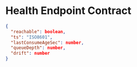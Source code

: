 # Health Endpoint Contract

```json
{
  "reachable": boolean,
  "ts": "ISO8601",
  "lastConsumeAgeSec": number,
  "queueDepth": number,
  "drift": number
}
```
